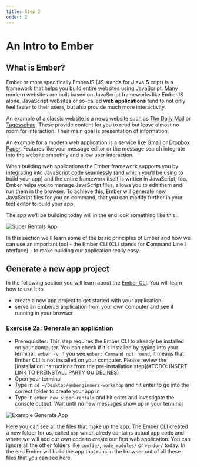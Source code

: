 ```yaml
---
title: Step 2
order: 2
---
```


# An Intro to Ember

## What is Ember?

Ember or more specifically EmberJS (JS stands for **J** ava **S** cript) is a framework that helps you build entire websites using JavaScript. Many modern websites are built based on JavaScript frameworks like EmberJS alone. JavaScript websites or so-called **web applications** tend to not only feel faster to their users, but also provide much more interactivity.

An example of a classic website is a news website such as [The Daily Mail](https://www.dailymail.co.uk) or [Tagesschau](https://www.tagesschau.de). These provide content for you to read but leave almost no room for interaction. Their main goal is presentation of information.

An example for a modern web application is a service like [Gmail](https://gmail.com) or [Dropbox Paper](https://paper.dropbox.com).
Features like your message editor or the message search integrate into the website smoothly and allow user interaction.

When building web applications the Ember framework supports you by integrating into JavaScript code seamlessly
(and which you'll be using to build your app) and the entire framework itself is written in JavaScript, too.
Ember helps you to manage JavaScript files, allows you to edit them and run them in the browser. To achieve this, Ember will generate new JavaScript files for you on command, that you can modify further in your text editor to build your app.

The app we'll be building today will in the end look something like this:

![Super Rentals App](/images/super_rentals_demo.png)

In this section we'll learn some of the basic principles of Ember and how we can use an important tool - the Ember CLI (CLI stands for **C**ommand **L**ine **I** nterface) - to make building our application really easy.

## Generate a new app project

In the following section you will learn about the [Ember CLI](https://cli.emberjs.com/release/). You will learn how to use it to
- create a new app project to get started with your application
- serve an EmberJS application from your own computer and see it running in your browser

### Exercise 2a: Generate an application

- Prerequisites: This step requires the Ember CLI to already be installed on your computer. You can check if it's installed by typing into your terminal: `ember -v`. If you see `ember: Command not found`, it means that Ember CLI is not installed on your computer. Please review the [installation instructions from the pre-installation step](#TODO: INSERT LINK TO PREINSTALL PARTY GUIDELINES)
- Open your terminal
- Type in `cd ~/Desktop/emberginners-workshop` and hit enter to go into the correct folder to create your app in
- Type in `ember new super-rentals` and hit enter and investigate the console output. Wait until no new messages show up in your terminal

![Example Generate App](/images/ember_demo-2a.gif)

Here you can see all the files that make up the app. The Ember CLI created a new folder for us, called  `app` which alredy contains actual app code and where we will add our own code to create our first web application. You can ignore all the other folders like `config/`, `node_modules/` or `vendor/` today. In the end Ember will build the app that runs in the browser out of all these files that you can see here.
